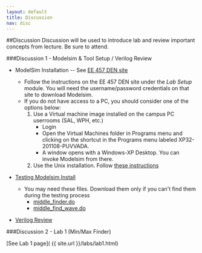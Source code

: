 ```yaml
---
layout: default
title: Discussion
nav: disc
---
```


##Discussion
Discussion will be used to introduce lab and review important concepts from lecture.  Be sure to attend.

###Discussion 1 - Modelsim & Tool Setup / Verilog Review
- ModelSim Installation -- See [EE 457 DEN site](https://courses.uscden.net/d2l/home)
    - Follow the instructions on the EE 457 DEN site under the *Lab Setup* module. You will need the username/password credentials on that site to download Modelsim.
    - If you do not have access to a PC, you should consider one of the options below:
        1. Use a Virtual machine image installed on the campus PC userrooms (SAL, WPH, etc.)
            - Login
            - Open the Virtual Machines folder in Programs menu and clicking on the shortcut in the Programs menu labeled XP32-201108-PUVVADA.
            - A window opens with a Windows-XP Desktop. You can invoke Modelsim from there. 
        1. Use the Unix installation.  Follow [these instructions](http://www-classes.usc.edu/engr/ee-s/457/ee457_Verilog/ee457_unix_modelsim_setup_and_testing.pdf)

- [Testing Modelsim Install]({{site.url}}/docs/EE457_ModelSim_PE_Testing_USC.pdf)
    - You may need these files. Download them only if you can't find them during the testing process
        - [middle_finder.do](http://ee.usc.edu/~redekopp/ee457/middle_finder.do)
        - [middle_find_wave.do](http://ee.usc.edu/~redekopp/ee457/middle_finder.do)
       
- [Verilog Review](http://ee.usc.edu/%7Eredekopp/ee457/slides/EE457Unit1b_VerilogDiscussion.pdf)

###Discussion 2 - Lab 1 (Min/Max Finder)

[See Lab 1 page]( {{ site.url }}/labs/lab1.html)
